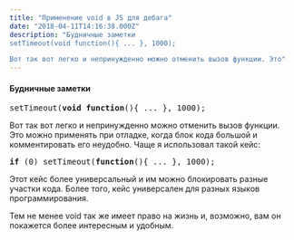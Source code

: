 ```yaml
---
title: "Применение void в JS для дебага"
date: "2018-04-11T14:16:38.000Z"
description: "Будничные заметки
setTimeout(void function(){ ... }, 1000);

Вот так вот легко и непринужденно можно отменить вызов функции. Это"
---
```


<h4>Будничные заметки</h4>
<pre>setTimeout(<strong>void</strong> <strong>function</strong>(){ ... }, 1000);</pre>
<p>Вот так вот легко и непринужденно можно отменить вызов функции. Это можно применять при отладке, когда блок кода большой и комментировать его неудобно. Чаще я использовал такой кейс:</p>
<pre><strong>if</strong> (0) setTimeout(<strong>function</strong>(){ ... }, 1000);</pre>
<p>Этот кейс более универсальный и им можно блокировать разные участки кода. Более того, кейс универсален для разных языков программирования.</p>
<p>Тем не менее void так же имеет право на жизнь и, возможно, вам он покажется более интересным и удобным.</p>



